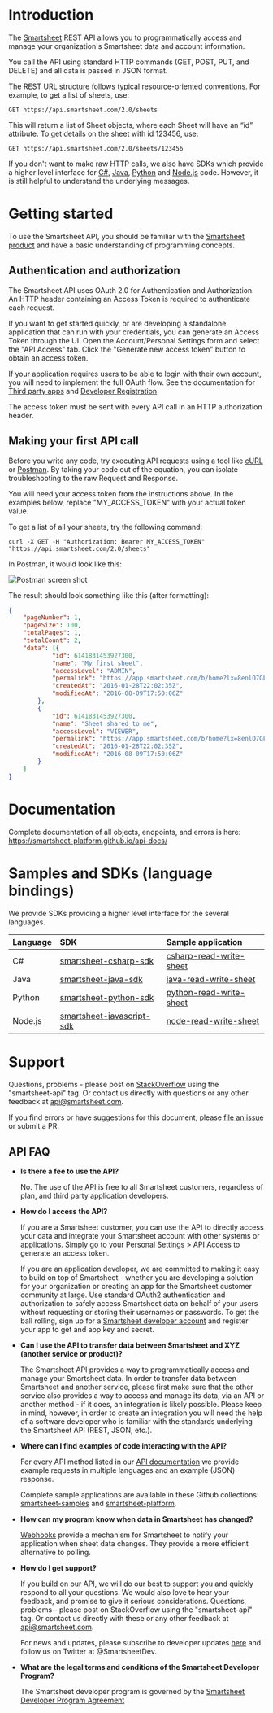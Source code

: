 # Introduction
The [Smartsheet](https://www.smartsheet.com/) REST API allows you to programmatically access and manage your organization's Smartsheet data and account information. 

You call the API using standard HTTP commands (GET, POST, PUT, and DELETE) and all data is passed in JSON format.

The REST URL structure follows typical resource-oriented conventions. For example, to get a list of sheets, use:

 `GET https://api.smartsheet.com/2.0/sheets`
 
 This will return a list of Sheet objects, where each Sheet will have an “id” attribute. To get details on the sheet with id 123456, use:
 
 `GET https://api.smartsheet.com/2.0/sheets/123456`

 If you don't want to make raw HTTP calls, we also have SDKs which provide a higher level interface for [C#](https://github.com/smartsheet-platform/smartsheet-csharp-sdk), [Java](https://github.com/smartsheet-platform/smartsheet-java-sdk), [Python](https://github.com/smartsheet-platform/smartsheet-python-sdk) and [Node.js](https://github.com/smartsheet-platform/smartsheet-javascript-sdk) code. However, it is still helpful to understand the underlying messages.
  
# Getting started
To use the Smartsheet API, you should be familiar with the [Smartsheet product](https://www.smartsheet.com/) and have a basic understanding of programming concepts.

## Authentication and authorization
The Smartsheet API uses OAuth 2.0 for Authentication and Authorization. An HTTP header containing an Access Token is required to authenticate each request. 

If you want to get started quickly, or are developing a standalone application that can run with your credentials, you can generate an Access Token through the UI.
Open the Account/Personal Settings form and select the "API Access" tab. Click the "Generate new access token" button to obtain an access token.

If your application requires users to be able to login with their own account, you will need to implement the full OAuth flow. See the documentation for [Third party apps](http://smartsheet-platform.github.io/api-docs/#third-party-app-development) and [Developer Registration](https://www.smartsheet.com/developers/register).

The access token must be sent with every API call in an HTTP authorization header.

## Making your first API call
Before you write any code, try executing API requests using a tool like [cURL](https://curl.haxx.se/) or [Postman](https://www.getpostman.com/). By taking your code out of the equation, you can isolate troubleshooting to the raw Request and Response.

You will need your access token from the instructions above. In the examples below, replace "MY_ACCESS_TOKEN" with your actual token value.

To get a list of all your sheets, try the following command:

`curl -X GET -H "Authorization: Bearer MY_ACCESS_TOKEN" "https://api.smartsheet.com/2.0/sheets"`

In Postman, it would look like this:

![Postman screen shot](https://raw.githubusercontent.com/smartsheet-platform/getting-started/master/assets/postman-sample.png?token=AFTWAEH4a4ccHGAJXdh-mIMQRf-3f9iBks5Y0YeHwA%3D%3D)

The result should look something like this (after formatting):
```json
{
    "pageNumber": 1,
    "pageSize": 100,
    "totalPages": 1,
    "totalCount": 2,
    "data": [{
            "id": 6141831453927300,
            "name": "My first sheet",
            "accessLevel": "ADMIN",
            "permalink": "https://app.smartsheet.com/b/home?lx=8enlO7GkdYSz-cHHVus33A",
            "createdAt": "2016-01-28T22:02:35Z",
            "modifiedAt": "2016-08-09T17:50:06Z"
        },
        {
            "id": 6141831453927300,
            "name": "Sheet shared to me",
            "accessLevel": "VIEWER",
            "permalink": "https://app.smartsheet.com/b/home?lx=8enlO7GkdYSz-cHHVus33A",
            "createdAt": "2016-01-28T22:02:35Z",
            "modifiedAt": "2016-08-09T17:50:06Z"
        }
    ]
}
```

# Documentation
Complete documentation of all objects, endpoints, and errors is here:
https://smartsheet-platform.github.io/api-docs/

# Samples and SDKs (language bindings)
We provide SDKs providing a higher level interface for the several languages.

|Language|SDK|Sample application|
|:---|:---|:---|
|C#|[smartsheet-csharp-sdk](https://github.com/smartsheet-platform/smartsheet-csharp-sdk)|[csharp-read-write-sheet](https://github.com/smartsheet-samples/csharp-read-write-sheet)|
|Java|[smartsheet-java-sdk](https://github.com/smartsheet-platform/smartsheet-java-sdk)|[java-read-write-sheet](https://github.com/smartsheet-samples/java-read-write-sheet)|
|Python|[smartsheet-python-sdk](https://github.com/smartsheet-platform/smartsheet-python-sdk)|[python-read-write-sheet](https://github.com/smartsheet-samples/python-read-write-sheet)|
|Node.js|[smartsheet-javascript-sdk](https://github.com/smartsheet-platform/smartsheet-javascript-sdk)|[node-read-write-sheet](https://github.com/smartsheet-samples/node-read-write-sheet)|


# Support
Questions, problems - please post on [StackOverflow](https://stackoverflow.com/questions/tagged/smartsheet-api) using the "smartsheet-api" tag. Or contact us directly with questions or any other feedback at api@smartsheet.com. 

If you find errors or have suggestions for this document, please [file an issue](https://github.com/smartsheet-platform/getting-started/issues/new) or submit a PR.

## API FAQ
* __Is there a fee to use the API?__

    No. The use of the API is free to all Smartsheet customers, regardless of plan, and third party application developers.

* __How do I access the API?__

    If you are a Smartsheet customer, you can use the API to directly access your data and integrate your Smartsheet account with other systems or applications. Simply go to your Personal Settings > API Access to generate an access token.

    If you are an application developer, we are committed to making it easy to build on top of Smartsheet - whether you are developing a solution for your organization or creating an app for the Smartsheet customer community at large. Use standard OAuth2 authentication and authorization to safely access Smartsheet data on behalf of your users without requesting or storing their usernames or passwords. To get the ball rolling, sign up for a [Smartsheet developer account](https://www.smartsheet.com/developers/register) and register your app to get and app key and secret.

* __Can I use the API to transfer data between Smartsheet and XYZ (another service or product)?__

    The Smartsheet API provides a way to programmatically access and manage your Smartsheet data.  In order to transfer data between Smartsheet and another service, please first make sure that the other service also provides a way to access and manage its data, via an API or another method - if it does, an integration is likely possible.  Please keep in mind, however, in order to create an integration you will need the help of a software developer who is familiar with the standards underlying the Smartsheet API (REST, JSON, etc.).

* __Where can I find examples of code interacting with the API?__

    For every API method listed in our [API documentation](http://smartsheet-platform.github.io/api-docs/) we provide example requests in multiple languages and an example (JSON) response.  

    Complete sample applications are available in these Github collections: [smartsheet-samples](https://github.com/smartsheet-samples) and [smartsheet-platform](https://github.com/smartsheet-platform).

* __How can my program know when data in Smartsheet has changed?__

    [Webhooks](http://smartsheet-platform.github.io/api-docs/#webhooks) provide a mechanism for Smartsheet to notify your application when sheet data changes. They provide a more efficient alternative to polling.

* __How do I get support?__

    If you build on our API, we will do our best to support you and quickly respond to all your questions. We would also love to hear your feedback, and promise to give it serious considerations. Questions, problems - please post on StackOverflow using the "smartsheet-api" tag. Or contact us directly with these or any other feedback at api@smartsheet.com. 
    
    For news and updates, please subscribe to developer updates [here](https://www.smartsheet.com/developers/register) and follow us on Twitter at @SmartsheetDev.

* __What are the legal terms and conditions of the Smartsheet Developer Program?__

    The Smartsheet developer program is governed by the [Smartsheet Developer Program Agreement](https://www.smartsheet.com/sites/default/files/SmartsheetDeveloperProgramAgreement20150630.pdf)
 
